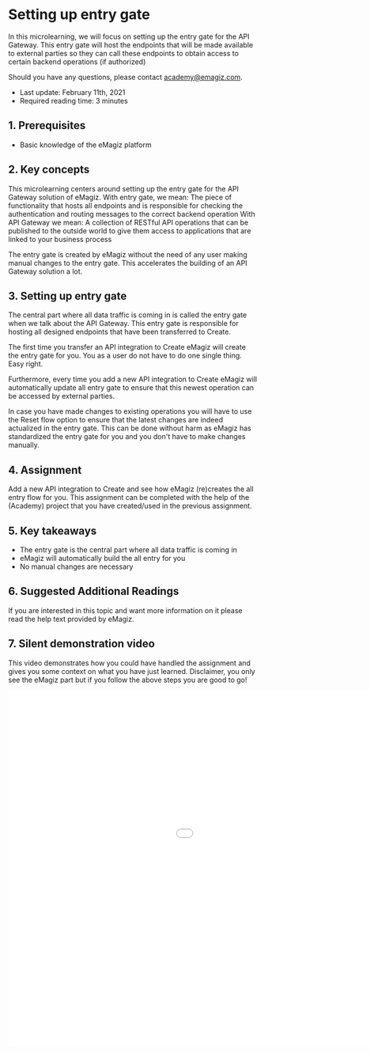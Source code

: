# Setting up entry gate

In this microlearning, we will focus on setting up the entry gate for the API Gateway.
This entry gate will host the endpoints that will be made available to external parties so they can call these endpoints to obtain access to certain backend operations (if authorized)

Should you have any questions, please contact academy@emagiz.com.

- Last update: February 11th, 2021
- Required reading time: 3 minutes

## 1. Prerequisites
- Basic knowledge of the eMagiz platform

## 2. Key concepts
This microlearning centers around setting up the entry gate for the API Gateway solution of eMagiz.
With entry gate, we mean: The piece of functionality that hosts all endpoints and is responsible for checking the authentication and routing messages to the correct backend operation
With API Gateway we mean: A collection of RESTful API operations that can be published to the outside world to give them access to applications that are linked to your business process

The entry gate is created by eMagiz without the need of any user making manual changes to the entry gate. This accelerates the building of an API Gateway solution a lot.

## 3. Setting up entry gate

The central part where all data traffic is coming in is called the entry gate when we talk about the API Gateway. 
This entry gate is responsible for hosting all designed endpoints that have been transferred to Create.

The first time you transfer an API integration to Create eMagiz will create the entry gate for you. You as a user do not have to do one single thing. Easy right.

Furthermore, every time you add a new API integration to Create eMagiz will automatically update all entry gate to ensure that this newest operation can be accessed by external parties.

In case you have made changes to existing operations you will have to use the Reset flow option to ensure that the latest changes are indeed actualized in the entry gate. 
This can be done without harm as eMagiz has standardized the entry gate for you and you don't have to make changes manually.

## 4. Assignment

Add a new API integration to Create and see how eMagiz (re)creates the all entry flow for you.
This assignment can be completed with the help of the (Academy) project that you have created/used in the previous assignment.

## 5. Key takeaways

- The entry gate is the central part where all data traffic is coming in
- eMagiz will automatically build the all entry for you
- No manual changes are necessary

## 6. Suggested Additional Readings

If you are interested in this topic and want more information on it please read the help text provided by eMagiz.

## 7. Silent demonstration video

This video demonstrates how you could have handled the assignment and gives you some context on what you have just learned. Disclaimer, you only see the eMagiz part but if you follow the above steps you are good to go!

<iframe width="1280" height="720" src="../../vid/microlearning/microlearning-setting-up-entry-gate.mp4" frameborder="0" allow="accelerometer; autoplay; clipboard-write; encrypted-media; gyroscope; picture-in-picture" allowfullscreen></iframe>